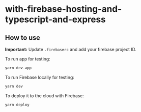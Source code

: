 # with-firebase-hosting-and-typescript-and-express

## How to use

**Important:** Update `.firebaserc` and add your firebase project ID.

To run app for testing:

```bash
yarn dev-app
```

To run Firebase locally for testing:

```bash
yarn dev
```

To deploy it to the cloud with Firebase:

```bash
yarn deploy
```